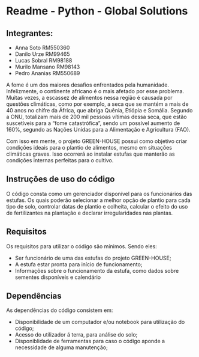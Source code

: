 # Readme - Python - Global Solutions #

## Integrantes:
- Anna Soto RM550360
- Danilo Urze RM99465
- Lucas Sobral RM98188
- Murilo Mansano RM98143
- Pedro Ananias RM550689

A fome é um dos maiores desafios enfrentados pela humanidade. Infelizmente, o continente africano é o mais afetado por esse problema. Muitas vezes, a escassez de alimentos nessa região é causada por questões climáticas, como por exemplo, a seca que se mantém a mais de 40 anos no chifre da África, que abriga Quênia, Etiópia e Somália. Segundo a ONU, totalizam mais de 200 mil pessoas vítimas dessa seca, que estão suscetíveis para a “fome catastrófica”, sendo um possível aumento de 160%, segundo as Nações Unidas para a Alimentação e Agricultura (FAO).

Com isso em mente, o projeto GREEN-HOUSE possui como objetivo criar condições ideais para o plantio de alimentos, mesmo em situações climáticas graves. Isso ocorrerá ao instalar estufas que manterão as condições internas perfeitas para o cultivo.

## Instruções de uso do código

O código consta como um gerenciador disponível para os funcionários das estufas. Os quais poderão selecionar a melhor opção de plantio para cada tipo de solo, controlar datas de plantio e colheita, calcular o efeito do uso de fertilizantes na plantação e declarar irregularidades nas plantas.

## Requisitos

Os requisitos para utilizar o código são mínimos. Sendo eles:

- Ser funcionário de uma das estufas do projeto GREEN-HOUSE;
- A estufa estar pronta para início de funcionamento;
- Informações sobre o funcionamento da estufa, como dados sobre sementes disponíveis e calendário 

## Dependências

As dependências do código consistem em:

- Disponibilidade de um computador e/ou notebook para utilização do código;
- Acesso do utilizador á terra, para análise do solo;
- Disponiblidade de ferramentas para caso o código aponde a necessidade de alguma manutenção;

